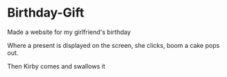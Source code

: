 # Birthday-Gift
Made a website for my girlfriend's birthday

Where a present is displayed on the screen, she clicks, boom a cake pops out.

Then Kirby comes and swallows it

